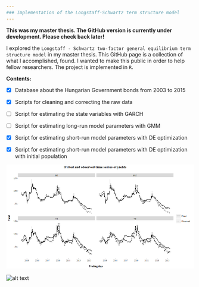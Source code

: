 ```yaml
---
### Implementation of the Longstaff-Schwartz term structure model
---
```



**This was my master thesis. The GitHub version is currently under development. Please check back later!**


I explored the `Longstaff - Schwartz two-factor general equilibrium term structure model` in my master thesis. 
This GitHub page is a collection of what I accomplished, found. I wanted to make this public in order to help fellow researchers.
The project is implemented in `R`.

**Contents:**
- [x] Database about the Hungarian Government bonds from 2003 to 2015 
- [x] Scripts for cleaning and correcting the raw data
- [ ] Script for estimating the state variables with GARCH
- [ ] Script for estimating long-run model parameters with GMM
- [x] Script for estimating short-run model parameters with DE optimization
- [x] Script for estimating short-run model parameters with DE optimization with initial population



![alt text](https://github.com/alfoldib/longstaff-schwartz_model/blob/master/plots/plotGMMfit.png "Plot about the GMM fit")


![alt text](https://plot.ly/~Alfoldib/155.embed "Plot about the GMM fit")